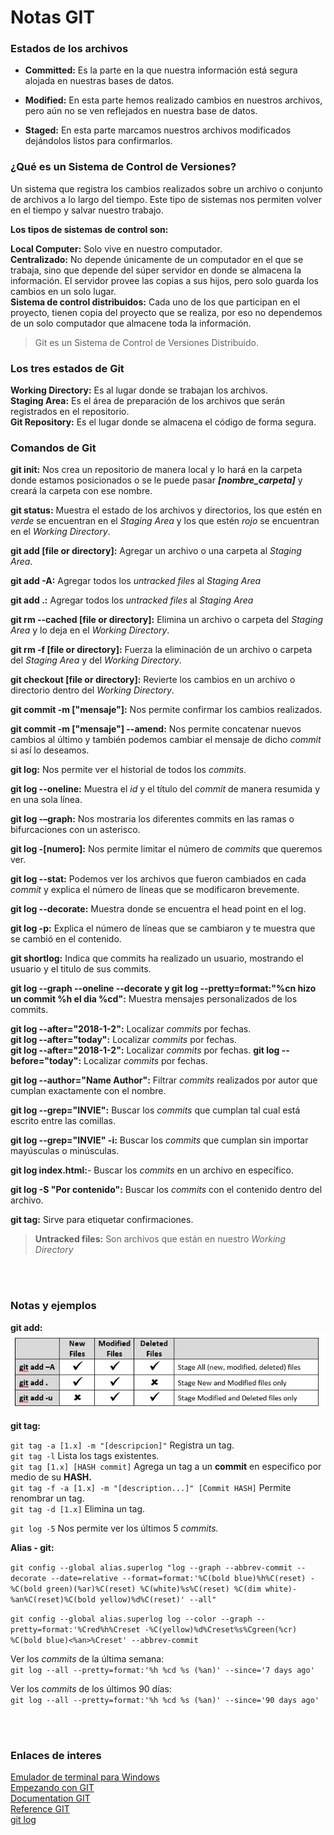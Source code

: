# Notas GIT

### Estados de los archivos ###

- **Committed:** Es la parte en la que nuestra información está segura alojada en nuestras bases de datos.

- **Modified:** En esta parte hemos realizado cambios en nuestros archivos, pero aún no se ven reflejados en nuestra base de datos.

- **Staged:** En esta parte marcamos nuestros archivos modificados dejándolos listos para confirmarlos.


### ¿Qué es un Sistema de Control de Versiones? ###

Un sistema que registra los cambios realizados sobre un archivo o conjunto de archivos a lo largo del tiempo. Este tipo de sistemas nos permiten volver en el tiempo y salvar nuestro trabajo. <br>

**Los tipos de sistemas de control son:**

**Local Computer:** Solo vive en nuestro computador. <br>
**Centralizado:** No depende únicamente de un computador en el que se trabaja, sino que depende del súper servidor en donde se almacena la información. El servidor provee las copias a sus hijos, pero solo guarda los cambios en un solo lugar. <br>
**Sistema de control distribuidos:** Cada uno de los que participan en el proyecto, tienen copia del proyecto que se realiza, por eso no dependemos de un solo computador que almacene toda la información.

> Git es un Sistema de Control de Versiones Distribuido.


### Los tres estados de Git ###

**Working Directory:** Es al lugar donde se trabajan los archivos. <br>
**Staging Area:** Es el área de preparación de los archivos que serán registrados en el repositorio. <br>
**Git Repository:** Es el lugar donde se almacena el código de forma segura.


### Comandos de Git ###

**git init:** Nos crea un repositorio de manera local y lo hará en la carpeta donde estamos posicionados o se le puede pasar ***[nombre_carpeta]*** y creará la carpeta con ese nombre.

**git status:** Muestra el estado de los archivos y directorios, los que estén en *verde* se encuentran en el *Staging Area* y los que estén *rojo* se encuentran en el *Working Directory*.

**git add [file or directory]:** Agregar un archivo o una carpeta al *Staging Area*.

**git add -A:** Agregar todos los *untracked files* al *Staging Area*

**git add .:** Agregar todos los *untracked files* al *Staging Area*

**git rm --cached [file or directory]:** Elimina un archivo o carpeta del *Staging Area* y lo deja en el *Working Directory*.

**git rm -f [file or directory]:** Fuerza la eliminación de un archivo o carpeta del *Staging Area* y del *Working Directory*.

**git checkout [file or directory]:** Revierte los cambios en un archivo o directorio dentro del *Working Directory*.

**git commit -m ["mensaje"]:** Nos permite confirmar los cambios realizados.

**git commit -m ["mensaje"] --amend:** Nos permite concatenar nuevos cambios al último y también podemos cambiar el mensaje de dicho *commit* si así lo deseamos.

**git log:** Nos permite ver el historial de todos los *commits*.

**git log --oneline:** Muestra el *id* y el título del *commit* de manera resumida y en una sola línea.

**git log -–graph:** Nos mostraria los diferentes commits en las ramas o bifurcaciones con un asterisco.

**git log -[numero]:** Nos permite limitar el número de *commits* que queremos ver.

**git log --stat:** Podemos ver los archivos que fueron cambiados en cada *commit* y explica el número de líneas que se modificaron brevemente.

**git log --decorate:** Muestra donde se encuentra el head point en el log.

**git log -p:** Explica el número de líneas que se cambiaron y te muestra que se cambió en el contenido.

**git shortlog:** Indica que commits ha realizado un usuario, mostrando el usuario y el titulo de sus commits.

**git log --graph --oneline --decorate y
git log --pretty=format:"%cn hizo un commit %h el dia %cd":** Muestra mensajes personalizados de los commits. <br>

**git log --after="2018-1-2":** Localizar *commits* por fechas. <br>
**git log --after="today":** Localizar *commits* por fechas. <br>
**git log --after="2018-1-2":** Localizar *commits* por fechas.
**git log --before="today":** Localizar *commits* por fechas.

**git log --author="Name Author":** Filtrar *commits* realizados por autor que cumplan exactamente con el nombre.

**git log --grep="INVIE":** Buscar los *commits* que cumplan tal cual está escrito entre las comillas.

**git log --grep="INVIE" -i:** Buscar los *commits* que cumplan sin importar mayúsculas o minúsculas.

**git log index.html:**- Buscar los *commits* en un archivo en específico.

**git log -S "Por contenido":** Buscar los *commits* con el contenido dentro del archivo.

**git tag:** Sirve para etiquetar confirmaciones.


> **Untracked files:** Son archivos que están en nuestro *Working Directory*


<br><br>

### Notas y ejemplos ###

**git add:** <br>
![git add](images/git-add.jpg)

**git tag:**

`git tag -a [1.x] -m "[descripcion]"` Registra un tag. <br>
`git tag -l` Lista los tags existentes. <br>
`git tag [1.x] [HASH commit]` Agrega un tag a un **commit** en especifico por medio de su **HASH.** <br>
`git tag -f -a [1.x] -m "[description...]" [Commit HASH]` Permite renombrar un tag. <br>
`git tag -d [1.x]` Elimina un tag.

`git log -5` Nos permite ver los últimos 5 *commits.*

**Alias - git:**

`git config --global alias.superlog "log --graph --abbrev-commit --decorate --date=relative --format=format:'%C(bold blue)%h%C(reset) - %C(bold green)(%ar)%C(reset) %C(white)%s%C(reset) %C(dim white)- %an%C(reset)%C(bold yellow)%d%C(reset)' --all"`

`git config --global alias.superlog log --color --graph --pretty=format:'%Cred%h%Creset -%C(yellow)%d%Creset%s%Cgreen(%cr) %C(bold blue)<%an>%Creset' --abbrev-commit`

Ver los *commits* de la última semana: <br>
`git log --all --pretty=format:'%h %cd %s (%an)' --since='7 days ago'`

Ver los *commits* de los últimos 90 días: <br>
`git log --all --pretty=format:'%h %cd %s (%an)' --since='90 days ago'`


<br><br>

### Enlaces de interes ###

[Emulador de terminal para Windows](http://cmder.net/) <br>
[Empezando con GIT](https://git-scm.com/book/es/v1/Empezando) <br>
[Documentation GIT](https://git-scm.com/doc) <br>
[Reference GIT](https://git-scm.com/docs) <br>
[git log](https://www.git-scm.com/docs/git-log)
